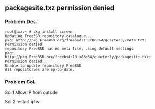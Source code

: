 ## packagesite.txz permission denied

### Problem Des.

```
root@xxx:~ # pkg install screen
Updating FreeBSD repository catalogue...
pkg: http://pkg.FreeBSD.org/freebsd:10:x86:64/quarterly/meta.txz: Permission denied
repository FreeBSD has no meta file, using default settings
pkg: http://pkg.FreeBSD.org/freebsd:10:x86:64/quarterly/packagesite.txz: Permission denied
Unable to update repository FreeBSD
All repositories are up-to-date.
```

### Problem Sol.

Sol.1 Allow IP from outside

Sol.2 restart ipfw

